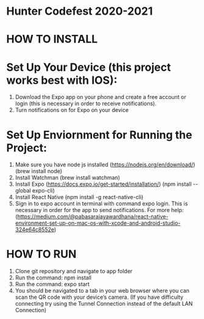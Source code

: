 # Hunter Codefest 2020-2021

# HOW TO INSTALL

# Set Up Your Device (this project works best with IOS):
1. Download the Expo app on your phone and create a free account or login (this is necessary in order to receive notifications).
2. Turn notifications on for Expo on your device

# Set Up Enviornment for Running the Project: 
1. Make sure you have node js installed (https://nodejs.org/en/download/) (brew install node)
2. Install Watchman (brew install watchman)
3. Install Expo (https://docs.expo.io/get-started/installation/) (npm install --global expo-cli)
4. Install React Native (npm install -g react-native-cli)
5. Sign in to expo account in terminal with command expo login. This is necessary in order for the app to send notifications.
For more help: (https://medium.com/@pabasarajayawardhana/react-native-environment-set-up-on-mac-os-with-xcode-and-android-studio-324e64c8552e)

# HOW TO RUN
1. Clone git repository and navigate to app folder
2. Run the command: npm install 
3. Run the command: expo start 
4. You should be navigated to a tab in your web browser where you can scan the QR code with your device’s camera. (If you have difficulty connecting try using the Tunnel Connection instead of the default LAN Connection)

